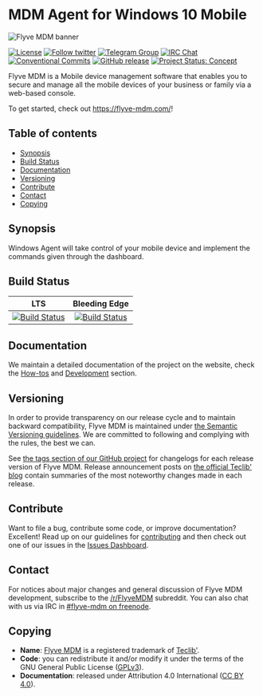 # MDM Agent for Windows 10 Mobile

![Flyve MDM banner](https://user-images.githubusercontent.com/663460/26935464-54267e9c-4c6c-11e7-86df-8cfa6658133e.png)

[![License](https://img.shields.io/github/license/flyve-mdm/windows-mdm-agent.svg?&label=License)](https://github.com/flyve-mdm/windows-mdm-agent/blob/master/LICENSE.md)
[![Follow twitter](https://img.shields.io/twitter/follow/FlyveMDM.svg?style=social&label=Twitter&style=flat-square)](https://twitter.com/FlyveMDM)
[![Telegram Group](https://img.shields.io/badge/Telegram-Group-blue.svg)](https://t.me/flyvemdm)
[![IRC Chat](https://img.shields.io/badge/IRC-%23flyvemdm-green.svg)](http://webchat.freenode.net/?channels=flyve-mdm)
[![Conventional Commits](https://img.shields.io/badge/Conventional%20Commits-1.0.0-yellow.svg)](https://conventionalcommits.org)
[![GitHub release](https://img.shields.io/github/release/flyve-mdm/windows-mdm-agent.svg)](https://github.com/flyve-mdm/windows-mdm-agent/releases)
[![Project Status: Concept](http://www.repostatus.org/badges/latest/concept.svg)](http://www.repostatus.org/#concept)

Flyve MDM is a Mobile device management software that enables you to secure and manage all the mobile devices of your business or family via a web-based console.

To get started, check out <https://flyve-mdm.com/>!

## Table of contents

* [Synopsis](#synopsis)
* [Build Status](#build-status)
* [Documentation](#documentation)
* [Versioning](#versioning)
* [Contribute](#contribute)
* [Contact](#contact)
* [Copying](#copying)

## Synopsis

Windows Agent will take control of your mobile device and implement the commands given through the dashboard.

## Build Status

| **LTS** | **Bleeding Edge** |
|:---:|:---:|
| [![Build Status](https://travis-ci.org/flyve-mdm/windows-mdm-agent.svg?branch=master)](https://travis-ci.org/flyve-mdm/windows-mdm-agent) | [![Build Status](https://travis-ci.org/flyve-mdm/windows-mdm-agent.svg?branch=develop)](https://travis-ci.org/flyve-mdm/windows-mdm-agent) |

## Documentation

We maintain a detailed documentation of the project on the website, check the [How-tos](http://flyve.org/windows-mdm-agent/howtos/) and [Development](http://flyve.org/windows-mdm-agent/) section.

## Versioning

In order to provide transparency on our release cycle and to maintain backward compatibility, Flyve MDM is maintained under [the Semantic Versioning guidelines](http://semver.org/). We are committed to following and complying with the rules, the best we can.

See [the tags section of our GitHub project](http://github.com/flyve-mdm/windows-mdm-agent/tags) for changelogs for each release version of Flyve MDM. Release announcement posts on [the official Teclib' blog](http://www.teclib-edition.com/en/communities/blog-posts/) contain summaries of the most noteworthy changes made in each release.

## Contribute

Want to file a bug, contribute some code, or improve documentation? Excellent! Read up on our
guidelines for [contributing](./CONTRIBUTING.md) and then check out one of our issues in the [Issues Dashboard](https://github.com/flyve-mdm/windows-mdm-agent/issues).

## Contact

For notices about major changes and general discussion of Flyve MDM development, subscribe to the [/r/FlyveMDM](http://www.reddit.com/r/FlyveMDM) subreddit.
You can also chat with us via IRC in [#flyve-mdm on freenode](http://webchat.freenode.net/?channels=flyve-mdm).

## Copying

* **Name**: [Flyve MDM](https://flyve-mdm.com/) is a registered trademark of [Teclib'](http://www.teclib-edition.com/en/).
* **Code**: you can redistribute it and/or modify
    it under the terms of the GNU General Public License ([GPLv3](https://www.gnu.org/licenses/gpl-3.0.en.html)).
* **Documentation**: released under Attribution 4.0 International ([CC BY 4.0](https://creativecommons.org/licenses/by/4.0/)).
